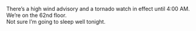 There’s a high wind advisory and a tornado watch in effect until 4:00 AM.  
We’re on the 62nd floor.  
Not sure I’m going to sleep well tonight.
